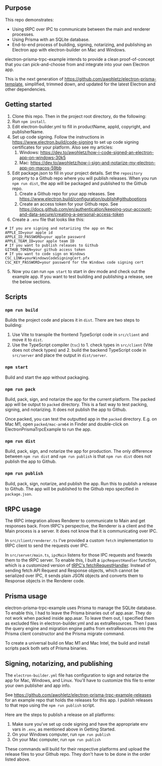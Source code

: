 ## Purpose
This repo demonstrates:
- Using tRPC over IPC to communicate between the main and renderer processes.
- Using Prisma with an SQLite database.
- End-to-end process of building, signing, notarizing, and publishing an Electron app with electron-builder on Mac and Windows.

electron-prisma-trpc-example intends to provide a clean proof-of-concept that you can pick-and-choose from and integrate into your own Electron app.

This is the next generation of https://github.com/awohletz/electron-prisma-template, simplified, trimmed down, and updated for the latest Electron and other dependencies.

## Getting started
1. Clone this repo. Then in the project root directory, do the following:
2. Run `npm install`.
4. Edit electron-builder.yml to fill in productName, appId, copyright, and publisherName.
5. Set up code signing. Follow the instructions in https://www.electron.build/code-signing to set up code signing certificates for your platform. Also see my articles: 
    1. Windows: https://dev.to/awohletz/how-i-code-signed-an-electron-app-on-windows-30k5 
    1. Mac: https://dev.to/awohletz/how-i-sign-and-notarize-my-electron-app-on-macos-59bb
5. Edit package.json to fill in your project details. Set the `repository` property to a Github repo where you will publish releases. When you run `npm run dist`, the app will be packaged and published to the Github repo.
   1. Create a Github repo for your app releases. See https://www.electron.build/configuration/publish#githuboptions
   2. Create an access token for your Github repo. See https://docs.github.com/en/authentication/keeping-your-account-and-data-secure/creating-a-personal-access-token
6. Create a `.env` file that looks like this:
```
# If you are signing and notarizing the app on Mac
APPLE_ID=your apple id
APPLE_ID_PASSWORD=your apple password
APPLE_TEAM_ID=your apple team ID
# If you want to publish releases to Github
GITHUB_TOKEN=your github access token
# If you want to code sign on Windows
CSC_LINK=yourWindowsCodeSigningCert.pfx
CSC_KEY_PASSWORD=your password for the Windows code signing cert
```
5. Now you can run `npm start` to start in dev mode and check out the example app. If you want to test building and publishing a release, see the below sections.

## Scripts
### `npm run build` 
Builds the project code and places it in `dist`. There are two steps to building: 
  1. Use Vite to transpile the frontend TypeScript code in `src/client` and move it to `dist`. 
  2. Use the TypeScript compiler (`tsc`) to 1. check types in `src/client` (Vite does not check types) and 2. build the backend TypeScript code in `src/server` and place the output in `dist/server`.

### `npm start` 
Build and start the app without packaging.

### `npm run pack`
Build, pack, sign, and notarize the app for the current platform. The packed app will be output to `packed` directory. This is a fast way to test packing, signing, and notarizing. It does not publish the app to Github.

Once packed, you can test the outputted app in the `packed` directory. E.g. on Mac M1, open `packed/mac-arm64` in Finder and double-click on ElectronPrismaTrpcExample to run the app.

### `npm run dist`
Build, pack, sign, and notarize the app for production. The only difference between `npm run dist` and `npm run publish` is that `npm run dist` does not publish the app to Github.

### `npm run publish`
Build, pack, sign, notarize, and publish the app. Run this to publish a release to Github. The app will be published to the Github repo specified in `package.json`.


## tRPC usage
The tRPC integration allows Renderer to communicate to Main and get responses back. From tRPC's perspective, the Renderer is a client and the Main process is a server. It does not know that it is communicating over IPC.

In `src/client/renderer.ts` I've provided a custom `fetch` implementation to tRPC client to send the requests over IPC. 

In `src/server/main.ts`, `ipcMain` listens for those IPC requests and fowards them to the tRPC server. To enable this, I built a `ipcRequestHandler` function, which is a customized version of [tRPC's fetchRequestHandler](https://trpc.io/docs/v10/fetch). Instead of sending fetch API Request and Response objects, which cannot be serialized over IPC, it sends plain JSON objects and converts them to Response objects in the Renderer code.

## Prisma usage
electron-prisma-trpc-example uses Prisma to manage the SQLite database. To enable this, I had to leave the Prisma binaries out of app.asar. They do not work when packed inside app.asar. To leave them out, I specified them as excluded files in electron-builder.yml and as extraResources. Then I pass the query engine and migration engine paths from extraResources into the Prisma client constructor and the Prisma migrate command.  

To create a universal build on Mac M1 and Mac Intel, the build and install scripts pack both sets of Prisma binaries. 

## Signing, notarizing, and publishing
The `electron-builder.yml` file has configuration to sign and notarize the app for Mac, Windows, and Linux. You'll have to customize this file to enter your own publisher and app info.

See https://github.com/awohletz/electron-prisma-trpc-example-releases for an example repo that holds the releases for this app. I publish releases to that repo using the `npm run publish` script.

Here are the steps to publish a release on all platforms:
1. Make sure you've set up code signing and have the appropriate env vars in `.env`, as mentioned above in Getting Started. 
2. On your Windows computer, run `npm run publish`
2. On your Mac computer, run `npm run publish`

These commands will build for their respective platforms and upload the release files to your Github repo. They don't have to be done in the order listed above. 
